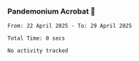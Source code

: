 ### Pandemonium Acrobat 🤸

<!--START_SECTION:waka-->

```all_time
From: 22 April 2025 - To: 29 April 2025

Total Time: 0 secs

No activity tracked
```

<!--END_SECTION:waka-->
